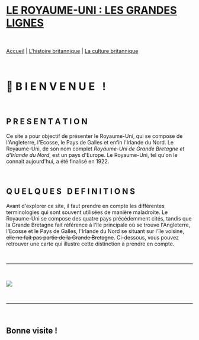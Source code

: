 # **<ins>LE ROYAUME-UNI : LES GRANDES LIGNES</ins>**

&nbsp;

[Accueil](./index.md) | [L'histoire britannique](https://marineregnier.github.io/Royaume-Uni/Histoire) | [La culture britannique](https://marineregnier.github.io/Royaume-Uni/Culture)

&nbsp;

# 📍 **B I E N V E N U E &nbsp; !**

&nbsp;

## **P R E S E N T A T I O N**

Ce site a pour objectif de présenter le Royaume-Uni, qui se compose de l'Angleterre, l'Ecosse, le Pays de Galles et enfin l'Irlande du Nord. Le Royaume-Uni, de son nom complet _Royaume-Uni de Grande Bretagne et d'Irlande du Nord_, est un pays d'Europe. Le Royaume-Uni, tel qu'on le connait aujourd'hui, a été finalisé en 1922.

&nbsp;

## **Q U E L Q U E S &nbsp; D E F I N I T I O N S**

Avant d'explorer ce site, il faut prendre en compte les différentes terminologies qui sont souvent utilisées de manière maladroite. Le Royaume-Uni se compose des quatre pays précédemment cités, tandis que la Grande Bretagne fait référence à l'île principale où se trouve l'Angleterre, l'Ecosse et le Pays de Galles, l'Irlande du Nord se situant sur l'île voisine, ~~elle ne fait pas partie de la Grande Bretagne~~. Ci-dessous, vous pouvez retrouver une carte qui illustre cette distinction à prendre en compte.

&nbsp;

-----------------------------
&nbsp;

![](http://image.noelshack.com/fichiers/2021/37/5/1631895543-carte.png)

&nbsp;

-----------------------------


&nbsp;

## **Bonne visite !**

&nbsp;
